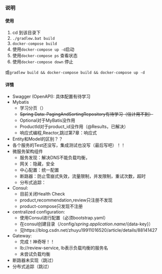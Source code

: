 ### 说明
#### 使用
1.  cd 到该目录下
2. `./gradlew.bat build`
2. `docker-compose build`
2. 使用`docker-compose up -d`启动
3. 使用`docker-compose ps` 查看状态
4. 使用`docker-compose down` 停止

或`gradlew build && docker-compose build && docker-compose up -d`

#### 详情
- Swagger (OpenAPI): 具体配置有待学习
- Mybatis
    - 学习分页（）
    - <s>Spring Data: PagingAndSortingRepository有待学习（估计用不到）</s>
    - Optional对于MyBatis没作用
    - ProductId对于product_id没作用（@Results，已解决）
    - 响应式编程,Reactor,跳过第7章：响应式
- Entity和Model的区别？？
- 各个服务的Test还没写，集成测试也没写（最后写吧）！！
- 微服务架构组件
    - 服务发现：解决DNS不能负载均衡，
    - 网关：隐藏，安全
    - 中心配置：统一配置
    - 断路器：防止雪崩式失效，流量限制，并发限制，重试次数，超时
    - 分布式追踪：
- Consul:
    - 目前关闭Health Check
    - product,recommendation,review只注册不发现
    - product-compose只发现不注册
- centralized configuration:
    - 使用Consul进行配置（必须bootstrap.yaml）
    - 在consul创建目录（/config/${spring.application.name}/${data-key}）
    - 见https://blog.csdn.net/zhuyu19911016520/article/details/88141427
- Gateway:
    - 完成！神奇呀！！
    - lb://review-service, lb表示负载均衡的服务名
    - 未尝试负载均衡
- 断路器未实现（跳过）
- 分布式追踪（跳过）

    

